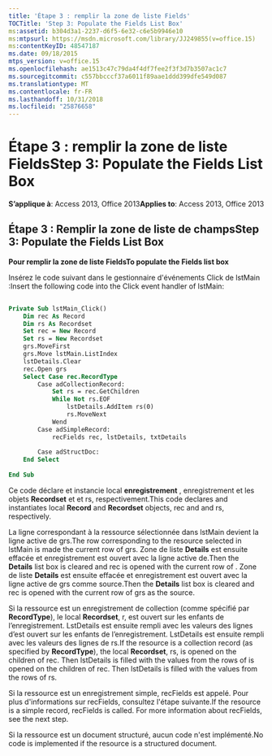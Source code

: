 ```yaml
---
title: 'Étape 3 : remplir la zone de liste Fields'
TOCTitle: 'Step 3: Populate the Fields List Box'
ms:assetid: b304d3a1-2237-d6f5-6e32-c6e5b9946e10
ms:mtpsurl: https://msdn.microsoft.com/library/JJ249855(v=office.15)
ms:contentKeyID: 48547187
ms.date: 09/18/2015
mtps_version: v=office.15
ms.openlocfilehash: ae1513c47c79da4f4df7fee2f3f3d7b3507ac1c7
ms.sourcegitcommit: c557bbcccf37a6011f89aae1ddd399dfe549d087
ms.translationtype: MT
ms.contentlocale: fr-FR
ms.lasthandoff: 10/31/2018
ms.locfileid: "25876658"
---
```

# <a name="step-3-populate-the-fields-list-box"></a><span data-ttu-id="6cc49-102">Étape 3 : remplir la zone de liste Fields</span><span class="sxs-lookup"><span data-stu-id="6cc49-102">Step 3: Populate the Fields List Box</span></span>


<span data-ttu-id="6cc49-103">**S’applique à**: Access 2013, Office 2013</span><span class="sxs-lookup"><span data-stu-id="6cc49-103">**Applies to**: Access 2013, Office 2013</span></span>

## <a name="step-3-populate-the-fields-list-box"></a><span data-ttu-id="6cc49-104">Étape 3 : Remplir la zone de liste de champs</span><span class="sxs-lookup"><span data-stu-id="6cc49-104">Step 3: Populate the Fields List Box</span></span>

<span data-ttu-id="6cc49-105">**Pour remplir la zone de liste Fields**</span><span class="sxs-lookup"><span data-stu-id="6cc49-105">**To populate the Fields list box**</span></span>

<span data-ttu-id="6cc49-106">Insérez le code suivant dans le gestionnaire d'événements Click de lstMain :</span><span class="sxs-lookup"><span data-stu-id="6cc49-106">Insert the following code into the Click event handler of lstMain:</span></span>

```vb 
 
Private Sub lstMain_Click() 
    Dim rec As Record 
    Dim rs As Recordset 
    Set rec = New Record 
    Set rs = New Recordset 
    grs.MoveFirst 
    grs.Move lstMain.ListIndex 
    lstDetails.Clear 
    rec.Open grs 
    Select Case rec.RecordType 
        Case adCollectionRecord: 
            Set rs = rec.GetChildren 
            While Not rs.EOF 
                lstDetails.AddItem rs(0) 
                rs.MoveNext 
            Wend 
        Case adSimpleRecord: 
            recFields rec, lstDetails, txtDetails 
             
        Case adStructDoc: 
    End Select 
     
End Sub 
```

<span data-ttu-id="6cc49-107">Ce code déclare et instancie local **enregistrement** , enregistrement et les objets **Recordset** et et rs, respectivement.</span><span class="sxs-lookup"><span data-stu-id="6cc49-107">This code declares and instantiates local **Record** and **Recordset** objects, rec and and rs, respectively.</span></span>

<span data-ttu-id="6cc49-108">La ligne correspondant à la ressource sélectionnée dans lstMain devient la ligne active de grs.</span><span class="sxs-lookup"><span data-stu-id="6cc49-108">The row corresponding to the resource selected in lstMain is made the current row of grs.</span></span> <span data-ttu-id="6cc49-109">Zone de liste **Details** est ensuite effacée et enregistrement est ouvert avec la ligne active de.</span><span class="sxs-lookup"><span data-stu-id="6cc49-109">Then the **Details** list box is cleared and rec is opened with the current row of .</span></span> <span data-ttu-id="6cc49-110">Zone de liste **Details** est ensuite effacée et enregistrement est ouvert avec la ligne active de grs comme source.</span><span class="sxs-lookup"><span data-stu-id="6cc49-110">Then the **Details** list box is cleared and rec is opened with the current row of grs as the source.</span></span>

<span data-ttu-id="6cc49-111">Si la ressource est un enregistrement de collection (comme spécifié par **RecordType**), le local **Recordset**, r, est ouvert sur les enfants de l’enregistrement. LstDetails est ensuite rempli avec les valeurs des lignes d’est ouvert sur les enfants de l’enregistrement. LstDetails est ensuite rempli avec les valeurs des lignes de rs.</span><span class="sxs-lookup"><span data-stu-id="6cc49-111">If the resource is a collection record (as specified by **RecordType**), the local **Recordset**, rs, is opened on the children of rec. Then lstDetails is filled with the values from the rows of is opened on the children of rec. Then lstDetails is filled with the values from the rows of rs.</span></span>

<span data-ttu-id="6cc49-p102">Si la ressource est un enregistrement simple, recFields est appelé. Pour plus d'informations sur recFields, consultez l'étape suivante.</span><span class="sxs-lookup"><span data-stu-id="6cc49-p102">If the resource is a simple record, recFields is called. For more information about recFields, see the next step.</span></span>

<span data-ttu-id="6cc49-114">Si la ressource est un document structuré, aucun code n'est implémenté.</span><span class="sxs-lookup"><span data-stu-id="6cc49-114">No code is implemented if the resource is a structured document.</span></span>

